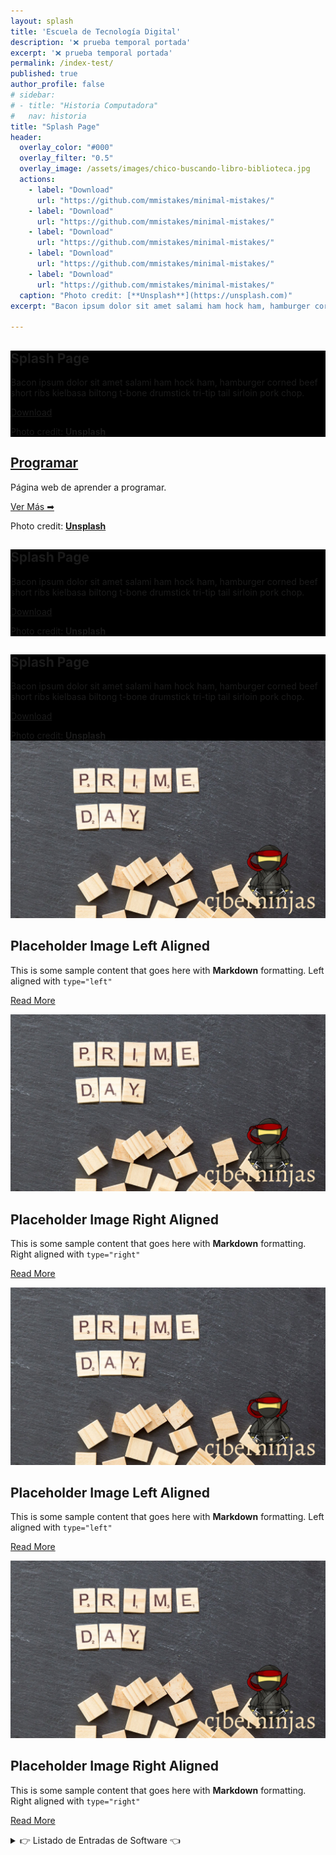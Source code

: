 ```yaml
---
layout: splash
title: 'Escuela de Tecnología Digital'
description: '❌ prueba temporal portada'
excerpt: '❌ prueba temporal portada'
permalink: /index-test/
published: true
author_profile: false
# sidebar:
# - title: "Historia Computadora"
#   nav: historia
title: "Splash Page"
header:
  overlay_color: "#000"
  overlay_filter: "0.5"
  overlay_image: /assets/images/chico-buscando-libro-biblioteca.jpg
  actions:
    - label: "Download"
      url: "https://github.com/mmistakes/minimal-mistakes/"
    - label: "Download"
      url: "https://github.com/mmistakes/minimal-mistakes/"
    - label: "Download"
      url: "https://github.com/mmistakes/minimal-mistakes/"
    - label: "Download"
      url: "https://github.com/mmistakes/minimal-mistakes/"
    - label: "Download"
      url: "https://github.com/mmistakes/minimal-mistakes/"
  caption: "Photo credit: [**Unsplash**](https://unsplash.com)"
excerpt: "Bacon ipsum dolor sit amet salami ham hock ham, hamburger corned beef short ribs kielbasa biltong t-bone drumstick tri-tip tail sirloin pork chop."

---
```


<div class="page__hero--overlay" style="background-color: #000; background-image: linear-gradient(rgba(0, 0, 0, 0.5), rgba(0, 0, 0, 0.5)), url('/assets/images/academia-microsoft-ciberninjas.jpg');">
<div class="wrapper">
<h2 id="page-title" class="archive__item-title" itemprop="headline">
Splash Page
</h2>
<p class="archive__item-excerpt">Bacon ipsum dolor sit amet salami ham hock ham, hamburger corned beef short ribs kielbasa biltong t-bone drumstick tri-tip tail sirloin pork chop.
</p>
<p>
<a href="https://github.com/mmistakes/minimal-mistakes/" class="btn btn--light-outline btn--large">Download</a>
</p></div>
<span class="page__hero-caption">Photo credit: <a href="https://unsplash.com"><strong>Unsplash</strong></a>
</span>
</div>

<div class="page__hero--overlay" style="url('/assets/images/academia-microsoft-ciberninjas.jpg');">
<div class="wrapper">
<h2 id="/programar/" class="" itemprop="headline">
<a href="/programar/">Programar</a>
</h2>
<p class="archive__item-excerpt">Página web de aprender a programar.
</p>
<p>
<a href="/programar/" class="btn btn--light-outline btn--inverse btn--large">Ver Más ➡</a>
</p></div>
<span class="page__hero-caption">Photo credit: <a href="https://unsplash.com"><strong>Unsplash</strong></a>
</span>
</div>

<div class="page__hero--overlay" style="background-color: #000; background-image: linear-gradient(rgba(0, 0, 0, 0.5), rgba(0, 0, 0, 0.5)), url('/assets/images/academia-microsoft-ciberninjas.jpg');">
<div class="wrapper">
<h2 id="page-title" class="archive__item-title" itemprop="headline">
Splash Page
</h2>
<p class="archive__item-excerpt">Bacon ipsum dolor sit amet salami ham hock ham, hamburger corned beef short ribs kielbasa biltong t-bone drumstick tri-tip tail sirloin pork chop.
</p>
<p>
<a href="https://github.com/mmistakes/minimal-mistakes/" class="btn btn--inverse btn--large">Download</a>
</p></div>
<span class="page__hero-caption">Photo credit: <a href="https://unsplash.com"><strong>Unsplash</strong></a>
</span>
</div>

<div class="page__hero--overlay" style="background-color: #000; background-image: linear-gradient(rgba(0, 0, 0, 0.5), rgba(0, 0, 0, 0.5)), url('/assets/images/academia-microsoft-ciberninjas.jpg');">
<div class="wrapper">
<h2 id="page-title" class="archive__item-title" itemprop="headline">
Splash Page
</h2>
<p class="archive__item-excerpt">Bacon ipsum dolor sit amet salami ham hock ham, hamburger corned beef short ribs kielbasa biltong t-bone drumstick tri-tip tail sirloin pork chop.
</p>
<p>
<a href="https://github.com/mmistakes/minimal-mistakes/" class="btn btn--light-outline btn--large">Download</a>
</p></div>
<span class="page__hero-caption">Photo credit: <a href="https://unsplash.com"><strong>Unsplash</strong></a>
</span>
</div>

<div class="feature__wrapper">
<div class="feature__item--left">
    <div class="archive__item">
        <div class="archive__item-teaser">
            <img src="/assets/images/ciberninjas-prime-day.jpg" alt="placeholder image 2">
        </div>
        <div class="archive__item-body">
            <h2 class="archive__item-title">Placeholder Image Left Aligned</h2>
            <div class="archive__item-excerpt">
                <p>This is some sample content that goes here with <strong>Markdown</strong> formatting. Left aligned with <code class="language-plaintext highlighter-rouge">type="left"</code></p>
            </div>
            <p><a href="/minimal-mistakes/#test-link" class="btn btn--primary">Read More</a></p>
        </div>
    </div>
</div>
</div>

<div class="feature__wrapper">
<div class="feature__item--right">
    <div class="archive__item">
        <div class="archive__item-teaser">
            <img src="/assets/images/ciberninjas-prime-day.jpg" alt="placeholder image 2">
        </div>
        <div class="archive__item-body">
            <h2 class="archive__item-title">Placeholder Image Right Aligned</h2>
            <div class="archive__item-excerpt">
                <p>This is some sample content that goes here with <strong>Markdown</strong> formatting. Right aligned with <code class="language-plaintext highlighter-rouge">type="right"</code></p>
            </div>
            <p><a href="/minimal-mistakes/#test-link" class="btn btn--primary">Read More</a></p>
        </div>
    </div>
</div>
</div>

<div class="feature__wrapper">
<div class="feature__item--left">
    <div class="archive__item">
        <div class="archive__item-teaser">
            <img src="/assets/images/ciberninjas-prime-day.jpg" alt="placeholder image 2">
        </div>
        <div class="archive__item-body">
            <h2 class="archive__item-title">Placeholder Image Left Aligned</h2>
            <div class="archive__item-excerpt">
                <p>This is some sample content that goes here with <strong>Markdown</strong> formatting. Left aligned with <code class="language-plaintext highlighter-rouge">type="left"</code></p>
            </div>
            <p><a href="/minimal-mistakes/#test-link" class="btn btn--primary">Read More</a></p>
        </div>
    </div>
</div>
</div>

<div class="feature__wrapper">
<div class="feature__item--right">
    <div class="archive__item">
        <div class="archive__item-teaser">
            <img src="/assets/images/ciberninjas-prime-day.jpg" alt="placeholder image 2">
        </div>
        <div class="archive__item-body">
            <h2 class="archive__item-title">Placeholder Image Right Aligned</h2>
            <div class="archive__item-excerpt">
                <p>This is some sample content that goes here with <strong>Markdown</strong> formatting. Right aligned with <code class="language-plaintext highlighter-rouge">type="right"</code></p>
            </div>
            <p><a href="/minimal-mistakes/#test-link" class="btn btn--primary">Read More</a></p>
        </div>
    </div>
</div>
</div>

<details>
<summary> 👉 Listado de Entradas de Software 👈</summary>
<br/>
<div class="feature__wrapper">
<div class="feature__item--left">
    <div class="archive__item">
        <div class="archive__item-teaser">
            <img src="/assets/images/ciberninjas-prime-day.jpg" alt="placeholder image 2">
        </div>
        <div class="archive__item-body">
            <h2 class="archive__item-title">Placeholder Image Left Aligned</h2>
            <div class="archive__item-excerpt">
                <p>This is some sample content that goes here with <strong>Markdown</strong> formatting. Left aligned with <code class="language-plaintext highlighter-rouge">type="left"</code></p>
            </div>
            <p><a href="/minimal-mistakes/#test-link" class="btn btn--primary">Leer Más</a> <a href="/minimal-mistakes/#test-link" class="btn btn--inverse">Leer 2</a> <a href="/minimal-mistakes/#test-link" class="btn btn--inverse">Leer 3</a> <a href="/minimal-mistakes/#test-link" class="btn btn--inverse">Leer 4</a></p>
        </div>
    </div>
</div>
</div>

<div class="feature__wrapper">
<div class="feature__item--right">
    <div class="archive__item">
        <div class="archive__item-teaser">
            <img src="/assets/images/chocolatey-ciberninjas.jpg" alt="placeholder image 2">
        </div>
        <div class="archive__item-body">
            <h2 class="archive__item-title">🍫 ▷ Chocolatey, Aprender Desde Cero</h2>
            <div class="archive__item-excerpt">
                <p>Chocolatey, es el mejor instalador múltiple..</p>
            </div>
            <p><a href="/minimal-mistakes/#test-link" class="btn btn--primary">Leer Más</a></p>
        </div>
    </div>
</div>
</div>

</details>